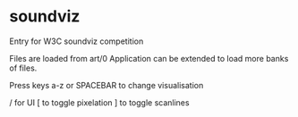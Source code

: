 # soundviz
Entry for W3C soundviz competition

Files are loaded from art/0
Application can be extended to load more banks of files.

Press keys a-z or SPACEBAR to change visualisation

/ for UI
[ to toggle pixelation
] to toggle scanlines
